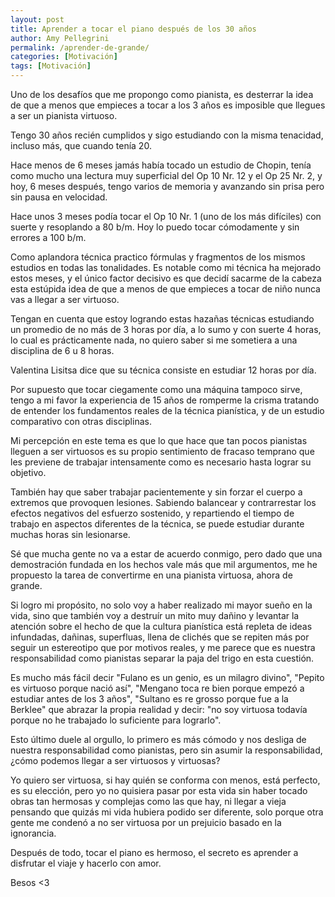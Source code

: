```yaml
---
layout: post
title: Aprender a tocar el piano después de los 30 años
author: Amy Pellegrini
permalink: /aprender-de-grande/
categories: [Motivación]
tags: [Motivación]
---
```


Uno de los desafíos que me propongo como pianista, es desterrar la idea de que a menos que empieces a tocar a los 3 años es imposible que llegues a ser un pianista virtuoso.

Tengo 30 años recién cumplidos y sigo estudiando con la misma tenacidad, incluso más, que cuando tenía 20.

Hace menos de 6 meses jamás había tocado un estudio de Chopin, tenía como mucho una lectura muy superficial del Op 10 Nr. 12 y el Op 25 Nr. 2, y hoy, 6 meses después, tengo varios de memoria y avanzando sin prisa pero sin pausa en velocidad.

Hace unos 3 meses podía tocar el Op 10 Nr. 1 (uno de los más difíciles) con suerte y resoplando a 80 b/m. Hoy lo puedo tocar cómodamente y sin errores a 100 b/m.

Como aplandora técnica practico fórmulas y fragmentos de los mismos estudios en todas las tonalidades.
Es notable como mi técnica ha mejorado estos meses, y el único factor decisivo es que decidí sacarme de la cabeza esta estúpida idea de que a menos de que empieces a tocar de niño nunca vas a llegar a ser virtuoso.

Tengan en cuenta que estoy logrando estas hazañas técnicas estudiando un promedio de no más de 3 horas por día, a lo sumo y con suerte 4 horas, lo cual es prácticamente nada, no quiero saber si me sometiera a una disciplina de 6 u 8 horas.

Valentina Lisitsa dice que su técnica consiste en estudiar 12 horas por día.

Por supuesto que tocar ciegamente como una máquina tampoco sirve, tengo a mi favor la experiencia de 15 años de romperme la crisma tratando de entender los fundamentos reales de la técnica pianística, y de un estudio comparativo con otras disciplinas.

Mi percepción en este tema es que lo que hace que tan pocos pianistas lleguen a ser virtuosos es su propio sentimiento de fracaso temprano que les previene de trabajar intensamente como es necesario hasta lograr su objetivo.

También hay que saber trabajar pacientemente y sin forzar el cuerpo a extremos que provoquen lesiones. Sabiendo balancear y contrarrestar los efectos negativos del esfuerzo sostenido, y repartiendo el tiempo de trabajo en aspectos diferentes de la técnica, se puede estudiar durante muchas horas sin lesionarse.

Sé que mucha gente no va a estar de acuerdo conmigo, pero dado que una demostración fundada en los hechos vale más que mil argumentos, me he propuesto la tarea de convertirme en una pianista virtuosa, ahora de grande.

Si logro mi propósito, no solo voy a haber realizado mi mayor sueño en la vida, sino que también voy a destruír un mito muy dañino y levantar la atención sobre el hecho de que la cultura pianística está repleta de ideas infundadas, dañinas, superfluas, llena de clichés que se repiten más por seguir un estereotipo que por motivos reales, y me parece que es nuestra responsabilidad como pianistas separar la paja del trigo en esta cuestión.

Es mucho más fácil decir "Fulano es un genio, es un milagro divino", "Pepito es virtuoso porque nació así", "Mengano toca re bien porque empezó a estudiar antes de los 3 años", "Sultano es re grosso porque fue a la Berklee" que abrazar la propia realidad y decir: "no soy virtuosa todavía porque no he trabajado lo suficiente para lograrlo".

Esto último duele al orgullo, lo primero es más cómodo y nos desliga de nuestra responsabilidad como pianistas, pero sin asumir la responsabilidad, ¿cómo podemos llegar a ser virtuosos y virtuosas?

Yo quiero ser virtuosa, si hay quién se conforma con menos, está perfecto, es su elección, pero yo no quisiera pasar por esta vida sin haber tocado obras tan hermosas y complejas como las que hay, ni llegar a vieja pensando que quizás mi vida hubiera podido ser diferente, solo porque otra gente me condenó a no ser virtuosa por un prejuicio basado en la ignorancia.

Después de todo, tocar el piano es hermoso, el secreto es aprender a disfrutar el viaje y hacerlo con amor.

Besos <3
